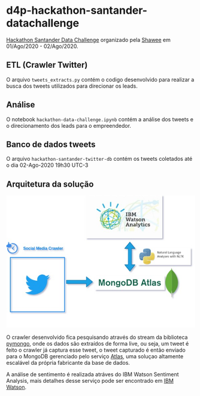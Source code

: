 # d4p-hackathon-santander-datachallenge
[Hackathon Santander Data Challenge](https://www.datachallenge.com.br/) organizado pela [Shawee](https://shawee.io/) em 01/Ago/2020 - 02/Ago/2020.

## ETL (Crawler Twitter)

O arquivo `tweets_extracts.py` contém o codigo desenvolvido para realizar a busca dos tweets utilizados para direcionar os leads.

## Análise

O notebook `hackathon-data-challenge.ipynb` contém a análise dos tweets e o direcionamento dos leads para o empreendedor.

## Banco de dados tweets

O arquivo `hackathon-santander-twitter-db` contém os tweets coletados até o dia 02-Ago-2020 19h30 UTC-3

## Arquitetura da solução

![Alt text](img/arquiterura_solucao.jpg?raw=true "Title")

O crawler desenvolvido fica pesquisando através do stream da biblioteca [pymongo](https://pymongo.readthedocs.io/en/stable/), onde os dados são extraídos de forma live, ou seja, um tweet é feito o crawler já captura esse tweet, o tweet capturado é então enviado para o MongoDB gerenciado pelo serviço [Atlas](https://www.mongodb.com/cloud/atlas), uma soluçao altamente escalável da própria fabricante da base de dados.

A análise de sentimento é realizada atráves do IBM Watson Sentiment Analysis, mais detalhes desse serviço pode ser encontrado em [IBM Watson](https://cloud.ibm.com/apidocs/natural-language-understanding?code=python#sentiment).
